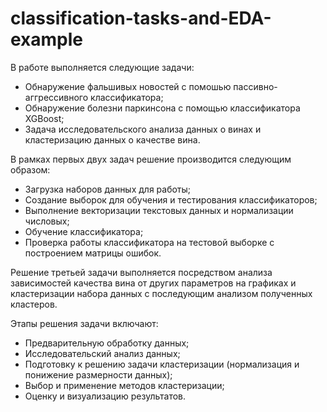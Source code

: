 # classification-tasks-and-EDA-example

В работе выполняется следующие задачи:
 - Обнаружение фальшивых новостей с помошью пассивно-аггрессивного классификатора;
 - Обнаружение болезни паркинсона с помощью классификатора XGBoost;
 - Задача исследовательского анализа данных о винах и кластеризацию данных о качестве вина.

В рамках первых двух задач решение производится следующим образом:
- Загрузка наборов данных для работы;
- Создание выборок для обучения и тестирования классификаторов;
- Выполнение векторизации текстовых данных и нормализации числовых;
- Обучение классификатора;
- Проверка работы классификатора на тестовой выборке с построением матрицы ошибок.

Решение третьей задачи выполняется посредством анализа зависимостей качества вина от других параметров на графиках и кластеризации набора данных с последующим анализом полученных кластеров.

Этапы решения задачи включают:
- Предварительную обработку данных;
- Исследовательский анализ данных;
- Подготовку к решению задачи кластеризации (нормализация и понижение размерности данных);
- Выбор и применение методов кластеризации;
- Оценку и визуализацию результатов.
